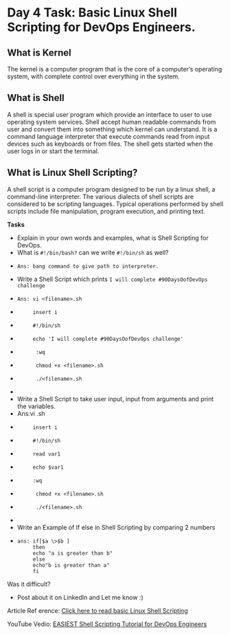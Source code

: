 # Day 4 Task: Basic Linux Shell Scripting for DevOps Engineers.

 ## What is Kernel

 The kernel is a computer program that is the core of a computer’s operating system, with complete control over everything in the system.
 
 ## What is Shell

 A shell is special user program which provide an interface to user to use operating system services. Shell accept human readable commands from user and convert them into something which kernel can understand. It is a command language interpreter that execute commands read from input devices such as keyboards or from files. The shell gets started when the user logs in or start the terminal.
 
 ## What is Linux Shell Scripting?

 A shell script is a computer program designed to be run by a linux shell, a command-line interpreter. The various dialects of shell scripts are considered to be scripting languages. Typical operations performed by shell scripts include file manipulation, program execution, and printing text.

 **Tasks**

 - Explain in your own words and examples, what is Shell Scripting for DevOps.
 - What is `#!/bin/bash?` can we write `#!/bin/sh` as well?
 -     Ans: bang command to give path to interpreter.
 - Write a Shell Script which prints `I will complete #90DaysOofDevOps challenge`
 -     Ans: vi <filename>.sh
 -          insert i
 -          #!/bin/sh
 -          echo 'I will complete #90DaysOofDevOps challenge'
 -           :wq
 -           chmod +x <filename>.sh
 -           ./<filename>.sh
 -       
 - Write a Shell Script to take user input, input from arguments and print the variables.
 -    Ans:vi <filename>.sh
 -          insert i
 -          #!/bin/sh
 -          read var1
 -          echo $var1
 -          :wq
 -           chmod +x <filename>.sh
 -           ./<filename>.sh
 -       
 - Write an Example of If else in Shell Scripting by comparing 2 numbers
 -     ans: if[$a \>$b ]
            then
            echo "a is greater than b"
            else
            echo"b is greater than a"
            fi

 Was it difficult?
 
 - Post about it on LinkedIn and Let me know :)

 Article Ref
 erence: [Click here to read basic Linux Shell Scripting](https://devopscube.com/linux-shell-scripting-for-devops/)

 YouTube Vedio: [EASIEST Shell Scripting Tutorial for DevOps Engineers](https://www.youtube.com/watch?v=_-D6gkRj7xc&list=PLlfy9GnSVerQr-Se9JRE_tZJk3OUoHCkh&index=3)
